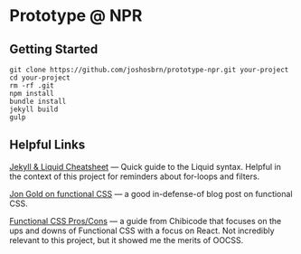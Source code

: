 # Prototype @ NPR

## Getting Started
```
git clone https://github.com/joshosbrn/prototype-npr.git your-project
cd your-project
rm -rf .git
npm install
bundle install
jekyll build
gulp
```

## Helpful Links
[Jekyll & Liquid Cheatsheet](https://gist.github.com/smutnyleszek/9803727) — Quick guide to the Liquid syntax. Helpful in the context of this project for reminders about for-loops and filters.

[Jon Gold on functional CSS](http://www.jon.gold/2015/07/functional-css/) — a good in-defense-of blog post on functional CSS.

[Functional CSS Pros/Cons](https://github.com/chibicode/react-functional-css-protips) — a guide from Chibicode that focuses on the ups and downs of Functional CSS with a focus on React. Not incredibly relevant to this project, but it showed me the merits of OOCSS.
